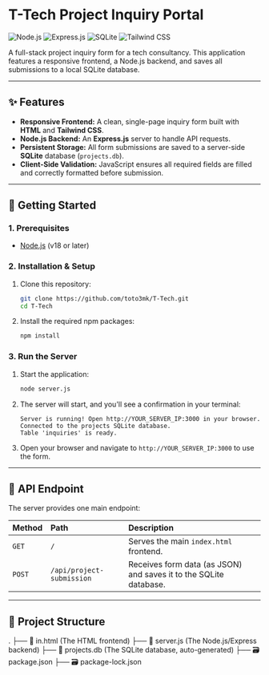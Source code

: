 # T-Tech Project Inquiry Portal

![Node.js](https://img.shields.io/badge/Node.js-339933?style=for-the-badge&logo=node.js&logoColor=white)
![Express.js](https://img.shields.io/badge/Express.js-000000?style=for-the-badge&logo=express&logoColor=white)
![SQLite](https://img.shields.io/badge/SQLite-003B57?style=for-the-badge&logo=sqlite&logoColor=white)
![Tailwind CSS](https://img.shields.io/badge/Tailwind_CSS-06B6D4?style=for-the-badge&logo=tailwindcss&logoColor=white)

A full-stack project inquiry form for a tech consultancy. This application features a responsive frontend, a Node.js backend, and saves all submissions to a local SQLite database.

---

## ✨ Features

* **Responsive Frontend:** A clean, single-page inquiry form built with **HTML** and **Tailwind CSS**.
* **Node.js Backend:** An **Express.js** server to handle API requests.
* **Persistent Storage:** All form submissions are saved to a server-side **SQLite** database (`projects.db`).
* **Client-Side Validation:** JavaScript ensures all required fields are filled and correctly formatted before submission.

---

## 🚀 Getting Started

### 1. Prerequisites

- [Node.js](https://nodejs.org/) (v18 or later)

### 2. Installation & Setup

1.  Clone this repository:
    ```bash
    git clone https://github.com/toto3mk/T-Tech.git
    cd T-Tech
    ```
2.  Install the required npm packages:
    ```bash
    npm install
    ```

### 3. Run the Server

1.  Start the application:
    ```bash
    node server.js
    ```
2.  The server will start, and you'll see a confirmation in your terminal:
    ```
    Server is running! Open http://YOUR_SERVER_IP:3000 in your browser.
    Connected to the projects SQLite database.
    Table 'inquiries' is ready.
    ```
3.  Open your browser and navigate to `http://YOUR_SERVER_IP:3000` to use the form.

---

## 🔌 API Endpoint

The server provides one main endpoint:

| Method | Path | Description |
| :--- | :--- | :--- |
| `GET` | `/` | Serves the main `index.html` frontend. |
| `POST`| `/api/project-submission` | Receives form data (as JSON) and saves it to the SQLite database. |

---

## 📂 Project Structure
. ├── 📄 in.html (The HTML frontend) ├── 📄 server.js (The Node.js/Express backend) ├── 💾 projects.db (The SQLite database, auto-generated) ├── 🗃️ package.json ├── 🗃️ package-lock.json

